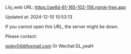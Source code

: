 Lily_web URL: https://ae6d-61-165-102-156.ngrok-free.app

Updated at: 2024-12-10 10:53:13

If you cannot open this URL, the server might be down.

Please contact: 

goley04@foxmail.com Or Wechat:GL_yeaH